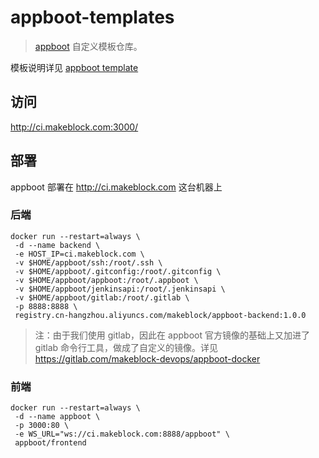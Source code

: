 # appboot-templates

> [appboot](https://github.com/appboot/appboot) 自定义模板仓库。

模板说明详见 [appboot template](https://github.com/appboot/templates/blob/master/README-CN.md)

## 访问

<http://ci.makeblock.com:3000/>

## 部署

appboot 部署在 <http://ci.makeblock.com> 这台机器上

### 后端

```shell
docker run --restart=always \
 -d --name backend \
 -e HOST_IP=ci.makeblock.com \
 -v $HOME/appboot/ssh:/root/.ssh \
 -v $HOME/appboot/.gitconfig:/root/.gitconfig \
 -v $HOME/appboot/appboot:/root/.appboot \
 -v $HOME/appboot/jenkinsapi:/root/.jenkinsapi \
 -v $HOME/appboot/gitlab:/root/.gitlab \
 -p 8888:8888 \
 registry.cn-hangzhou.aliyuncs.com/makeblock/appboot-backend:1.0.0
```

> 注：由于我们使用 gitlab，因此在 appboot 官方镜像的基础上又加进了 gitlab 命令行工具，做成了自定义的镜像。详见 <https://gitlab.com/makeblock-devops/appboot-docker>

### 前端

```shell
docker run --restart=always \
 -d --name appboot \
 -p 3000:80 \
 -e WS_URL="ws://ci.makeblock.com:8888/appboot" \
 appboot/frontend
```